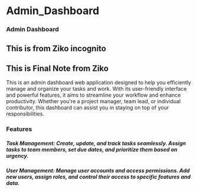 # Admin_Dashboard

### Admin Dashboard

## This is from Ziko incognito

## This is Final Note from Ziko 

This is an admin dashboard web application designed to help you efficiently manage and organize 
your tasks and work. With its user-friendly interface and powerful features, it aims to streamline your 
workflow and enhance productivity. Whether you're a project manager, team lead, or individual contributor,
this dashboard can assist you in staying on top of your responsibilities.


### Features

##### Task Management: Create, update, and track tasks seamlessly. Assign tasks to team members, set due dates, and prioritize them based on urgency.

##### User Management: Manage user accounts and access permissions. Add new users, assign roles, and control their access to specific features and data.

